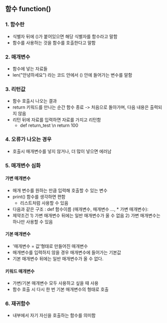 ## 함수 function()
### 1. 함수란
* 식별자 뒤에 ()가 붙어있으면 해당 식별자를 함수라고 말함
* 함수를 사용하는 것을 함수를 호출한다고 말함

### 2. 매개변수
* 함수에 넣는 자료들 
* len("안녕하세요") 라는 코드 안에서 () 안에 들어가는 변수를 말함

### 3. 리턴값
* 함수 호출시 나오는 결과
* return 키워드를 만나는 순간 함수 종료 -> 처음으로 돌아가며, 다음 내용은 출력되지 않음
* 리턴 뒤에 자료를 입력하면 자료를 가지고 리턴함
  * def return_test \n return 100

### 4. 오류가 나오는 경우
* 호출시 매개변수를 넣지 않거나, 더 많이 넣으면 에러남

### 5. 매개변수 심화
#### 가변 매개변수
* 매개 변수를 원하는 만큼 입력해 호출할 수 있는 변수
* print() 함수를 생각하면 편함
  * 리스트처럼 사용할 수 있음
* 다음과 같은 구조 : def 함수이름 (매개변수, 매개변수 ..., * 가변 매개변수):
* 제약조건 1) 가변 매개변수 뒤에는 일반 매개변수가 올 수 없음 2) 가변 매개변수는 하나만 사용할 수 있음

#### 기본 매개변수
* '매개변수 = 값'형태로 만들어진 매개변수
* 매개변수를 입력하지 않을 경우 매개변수에 들어가는 기본값
* 기본 매개변수 뒤에는 일반 매개변수가 올 수 없다.

#### 키워드 매개변수
* 가변/기본 매개변수 모두 사용하고 싶을 때 사용
* 함수 호출 시 다시 한 번 기본 매개변수의 형태로 호출

### 6. 재귀함수
* 내부에서 자기 자신을 호출하는 함수를 의미함